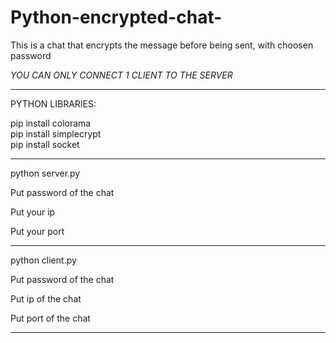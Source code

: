 # Python-encrypted-chat-
This is a chat that encrypts the message before being sent, with choosen password

*YOU CAN ONLY CONNECT 1 CLIENT TO THE SERVER*

*****************************************************************************************************************************
PYTHON LIBRARIES:                       

pip install colorama                    
pip install simplecrypt                 
pip install socket                      
*****************************************************************************************************************************
python server.py

Put password of the chat

Put your ip

Put your port

---------------------------------------------------------------

python client.py

Put password of the chat

Put ip of the chat 

Put port of the chat 
*****************************************************************************************************************************
